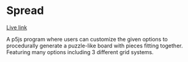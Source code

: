# Spread

[Live link](http://khanghy2130.github.io/Spread)

A p5js program where users can customize the given options to procedurally generate a puzzle-like board with pieces fitting together.
Featuring many options including 3 different grid systems.
